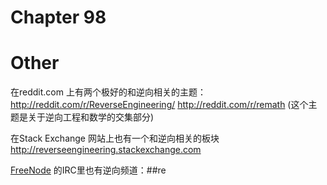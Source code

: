 # Chapter 98
# Other

在reddit.com 上有两个极好的和逆向相关的主题：
http://reddit.com/r/ReverseEngineering/
http://reddit.com/r/remath  (这个主题是关于逆向工程和数学的交集部分)

在Stack Exchange 网站上也有一个和逆向相关的板块
http://reverseengineering.stackexchange.com

[FreeNode](http://go.yurichev.com/17030) 的IRC里也有逆向频道：##re
